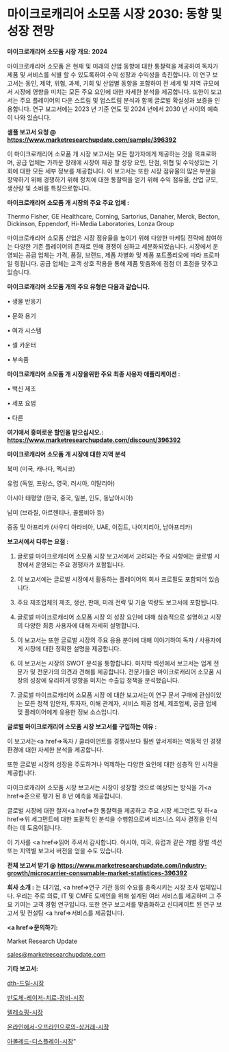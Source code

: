 # 마이크로캐리어 소모품 시장 2030: 동향 및 성장 전망

<strong>마이크로캐리어 소모품 시장 개요: 2024</strong>

마이크로캐리어 소모품 은 현재 및 미래의 산업 동향에 대한 통찰력을 제공하여 독자가 제품 및 서비스를 식별 할 수 있도록하여 수익 성장과 수익성을 촉진합니다. 이 연구 보고서는 동인, 제약, 위협, 과제, 기회 및 산업별 동향을 포함하여 전 세계 및 지역 규모에서 시장에 영향을 미치는 모든 주요 요인에 대한 자세한 분석을 제공합니다. 또한이 보고서는 주요 플레이어의 다운 스트림 및 업스트림 분석과 함께 글로벌 확실성과 보증을 인용합니다. 연구 보고서에는 2023 년 기준 연도 및 2024 년에서 2030 년 사이의 예측이 나와 있습니다.



<strong>샘플 보고서 요청 @ <a href=https://www.marketresearchupdate.com/sample/396392>https://www.marketresearchupdate.com/sample/396392</a></strong>

이 마이크로캐리어 소모품 개 시장 보고서는 모든 참가자에게 제공하는 것을 목표로하며, 공급 업체는 가까운 장래에 시장이 제공 할 성장 요인, 단점, 위협 및 수익성있는 기회에 대한 모든 세부 정보를 제공합니다. 이 보고서는 또한 시장 점유율의 많은 부분을 장악하기 위해 경쟁하기 위해 정치에 대한 통찰력을 얻기 위해 수익 점유율, 산업 규모, 생산량 및 소비를 특징으로합니다.



<strong>마이크로캐리어 소모품 개 시장의 주요 주요 업체 :</strong>

Thermo Fisher, GE Healthcare, Corning, Sartorius, Danaher, Merck, Becton, Dickinson, Eppendorf, Hi-Media Laboratories, Lonza Group

마이크로캐리어 소모품 산업은 시장 점유율을 높이기 위해 다양한 마케팅 전략에 참여하는 다양한 기존 플레이어의 존재로 인해 경쟁이 심하고 세분화되었습니다. 시장에서 운영되는 공급 업체는 가격, 품질, 브랜드, 제품 차별화 및 제품 포트폴리오에 따라 프로파일 링됩니다. 공급 업체는 고객 상호 작용을 통해 제품 맞춤화에 점점 더 초점을 맞추고 있습니다.



<strong>마이크로캐리어 소모품 개의 주요 유형은 다음과 같습니다.</strong>

• 생물 반응기

• 문화 용기

• 여과 시스템

• 셀 카운터

• 부속품



<strong>마이크로캐리어 소모품 개 시장을위한 주요 최종 사용자 애플리케이션 :</strong>

• 백신 제조

• 세포 요법

• 다른



<strong>여기에서 흥미로운 할인을 받으십시오.: <a href=https://www.marketresearchupdate.com/discount/396392>https://www.marketresearchupdate.com/discount/396392</a></strong>



<strong>마이크로캐리어 소모품 개 시장에 대한 지역 분석</strong>

북미 (미국, 캐나다, 멕시코)

유럽 (독일, 프랑스, 영국, 러시아, 이탈리아)

아시아 태평양 (한국, 중국, 일본, 인도, 동남아시아)

남미 (브라질, 아르헨티나, 콜롬비아 등)

중동 및 아프리카 (사우디 아라비아, UAE, 이집트, 나이지리아, 남아프리카)



<strong>보고서에서 다루는 요점 :</strong>

1. 글로벌 마이크로캐리어 소모품 시장 보고서에서 고려되는 주요 사항에는 글로벌 시장에서 운영되는 주요 경쟁자가 포함됩니다.

2. 이 보고서에는 글로벌 시장에서 활동하는 플레이어의 회사 프로필도 포함되어 있습니다.

3. 주요 제조업체의 제조, 생산, 판매, 미래 전략 및 기술 역량도 보고서에 포함됩니다.

4. 글로벌 마이크로캐리어 소모품 시장 의 성장 요인에 대해 심층적으로 설명하고 시장의 다양한 최종 사용자에 대해 자세히 설명합니다.

5. 이 보고서는 또한 글로벌 시장의 주요 응용 분야에 대해 이야기하여 독자 / 사용자에게 시장에 대한 정확한 설명을 제공합니다.

6. 이 보고서는 시장의 SWOT 분석을 통합합니다. 마지막 섹션에서 보고서는 업계 전문가 및 전문가의 의견과 견해를 제공합니다. 전문가들은 마이크로캐리어 소모품 시장의 성장에 유리하게 영향을 미치는 수출입 정책을 분석했습니다.

7. 글로벌 마이크로캐리어 소모품 시장 에 대한 보고서는이 연구 문서 구매에 관심이있는 모든 정책 입안자, 투자자, 이해 관계자, 서비스 제공 업체, 제조업체, 공급 업체 및 플레이어에게 유용한 정보 소스입니다.



<strong>글로벌 마이크로캐리어 소모품 시장 보고서를 구입하는 이유 :</strong>

이 보고서는<a href=>독자 / 클</a>라이언트를 경쟁사보다 훨씬 앞서게하는 역동적 인 경쟁 환경에 대한 자세한 분석을 제공합니다.

또한 글로벌 시장의 성장을 주도하거나 억제하는 다양한 요인에 대한 심층적 인 시각을 제공합니다.

마이크로캐리어 소모품 시장 보고서는 시장이 성장할 것으로 예상되는 방식을 기<a href=>준으로</a> 평가 된 8 년 예측을 제공합니다.

글로벌 시장에 대한 철저<a href=>한 통찰력</a>을 제공하고 주요 시장 세그먼트 및 하<a href=>위 세그</a>먼트에 대한 포괄적 인 분석을 수행함으로써 비즈니스 의사 결정을 인식하는 데 도움이됩니다.

이 기사를 <a href=>읽어 주</a>셔서 감사합니다. 아시아, 미국, 유럽과 같은 개별 장별 섹션 또는 지역별 보고서 버전을 얻을 수도 있습니다.



<strong>전체 보고서 받기 @ <a href=https://www.marketresearchupdate.com/industry-growth/microcarrier-consumable-market-statistices-396392>https://www.marketresearchupdate.com/industry-growth/microcarrier-consumable-market-statistices-396392</a></strong>



<strong>회사 소개 :</strong>
는 대기업, <a href=>연구 기</a>관 등의 수요를 충족시키는 시장 조사 업체입니다. 우리는 주로 의료, IT 및 CMFE 도메인을 위해 설계된 여러 서비스를 제공하며 그 주요 기여는 고객 경험 연구입니다. 또한 연구 보고서를 맞춤화하고 신디케이트 된 연구 보고서 및 컨설팅 <a href=>서비</a>스를 제공합니다.



<strong><a href=>문의하기:</a></strong>

Market Research Update

sales@marketresearchupdate.com



<strong>기타 보고서:</strong>

<a href=https://www.linkedin.com/pulse/dth-드릴-시장-진입-전략-및-위험-평가2029년-survey-spotlight-pro-24-analysis/>dth-드릴-시장</a>

<a href=https://www.linkedin.com/pulse/반도체-레이저-치료-장비-시장-규모-및-성장-2023-consumer-connection-compendium-ana-2zibf/>반도체-레이저-치료-장비-시장</a>

<a href=https://www.linkedin.com/pulse/텔레쇼핑-시장-진입-전략-및-위험-평가2029년-analytics-alchemy-360-analysis-pwutf/>텔레쇼핑-시장</a>

<a href=https://www.linkedin.com/pulse/온라인에서-오프라인으로의-상거래-시장-진입-전략-및-위험-평가2030년-j1ecf/>온라인에서-오프라인으로의-상거래-시장</a>

<a href=https://www.linkedin.com/pulse/아몰레드-디스플레이-시장-동향-및-성장-전망-survey-savvy-insights-360-analysis-6ugrf/>아몰레드-디스플레이-시장</a>"
